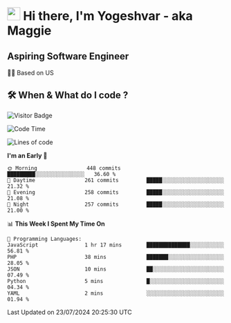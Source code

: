 <h1><img src="https://emojis.slackmojis.com/emojis/images/1531849430/4246/blob-sunglasses.gif?1531849430" width="30"/> Hi there, I'm Yogeshvar - aka Maggie</h1>

## Aspiring Software Engineer
🏂🏻  Based on US 

## 🛠 When & What do I code ?  

![Visitor Badge](https://visitor-badge.feriirawann.repl.co?username=yogeshvar&repo=yogeshvar&label=Visitors&style=plastic&color=%23457BFF&contentType=svg)

<!--START_SECTION:waka-->
![Code Time](http://img.shields.io/badge/Code%20Time-2%2C911%20hrs%2043%20mins-blue)

![Lines of code](https://img.shields.io/badge/From%20Hello%20World%20I%27ve%20Written-4.1%20million%20lines%20of%20code-blue)

**I'm an Early 🐤** 

```text
🌞 Morning                448 commits         █████████░░░░░░░░░░░░░░░░   36.60 % 
🌆 Daytime                261 commits         █████░░░░░░░░░░░░░░░░░░░░   21.32 % 
🌃 Evening                258 commits         █████░░░░░░░░░░░░░░░░░░░░   21.08 % 
🌙 Night                  257 commits         █████░░░░░░░░░░░░░░░░░░░░   21.00 % 
```


📊 **This Week I Spent My Time On** 

```text
💬 Programming Languages: 
JavaScript               1 hr 17 mins        ██████████████░░░░░░░░░░░   56.81 % 
PHP                      38 mins             ███████░░░░░░░░░░░░░░░░░░   28.05 % 
JSON                     10 mins             ██░░░░░░░░░░░░░░░░░░░░░░░   07.49 % 
Python                   5 mins              █░░░░░░░░░░░░░░░░░░░░░░░░   04.34 % 
YAML                     2 mins              ░░░░░░░░░░░░░░░░░░░░░░░░░   01.94 % 
```


 Last Updated on 23/07/2024 20:25:30 UTC
<!--END_SECTION:waka-->
